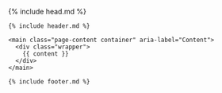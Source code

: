 <!DOCTYPE html>
<html lang="{{ page.lang | default: site.lang | default: "en" }}">

  {% include head.md %}

  <body>

    {% include header.md %}
    
    <main class="page-content container" aria-label="Content">
      <div class="wrapper">
        {{ content }}
      </div>
    </main>

    {% include footer.md %}

  </body>

</html>
